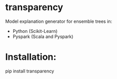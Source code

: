 # transparency
Model explanation generator for ensemble trees in:
- Python (Scikit-Learn)
- Pyspark (Scala and Pyspark)

# Installation:
pip install transparency
